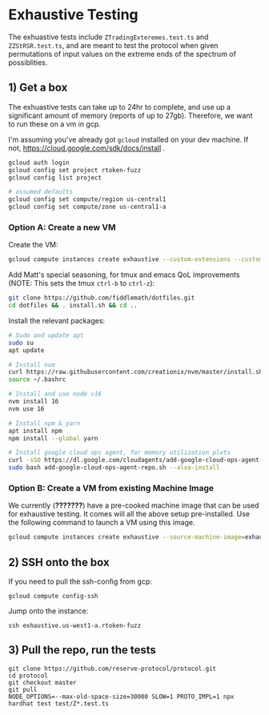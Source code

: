 # Exhaustive Testing
The exhuastive tests include `ZTradingExteremes.test.ts` and `ZZStRSR.test.ts`, and are meant to test the protocol when given permutations of input values on the extreme ends of the spectrum of possiblities.

## 1) Get a box
The exhuastive tests can take up to 24hr to complete, and use up a significant amount of memory (reports of up to 27gb).  Therefore, we want to run these on a vm in gcp.

I'm assuming you've already got `gcloud` installed on your dev machine. If not, https://cloud.google.com/sdk/docs/install .

```bash
gcloud auth login
gcloud config set project rtoken-fuzz
gcloud config list project

# assumed defaults
gcloud config set compute/region us-central1
gcloud config set compute/zone us-central1-a
```

### Option A: Create a new VM
Create the VM:

```bash
gcloud compute instances create exhaustive --custom-extensions --custom-vm-type=n2 --custom-cpu=4 --custom-memory=32 --image-family=ubuntu-2204-lts --image-project=ubuntu-os-cloud
```

Add Matt's special seasoning, for tmux and emacs QoL improvements (NOTE: This sets the tmux `ctrl-b` to `ctrl-z`):

```bash
git clone https://github.com/fiddlemath/dotfiles.git
cd dotfiles && . install.sh && cd ..
```

Install the relevant packages:

```bash
# Sudo and update apt
sudo su
apt update

# Install nvm
curl https://raw.githubusercontent.com/creationix/nvm/master/install.sh | bash 
source ~/.bashrc

# Install and use node v16
nvm install 16
nvm use 16

# Install npm & yarn
apt install npm
npm install --global yarn

# Install google cloud ops agent, for memory utilization plots
curl -sSO https://dl.google.com/cloudagents/add-google-cloud-ops-agent-repo.sh
sudo bash add-google-cloud-ops-agent-repo.sh --also-install
```

### Option B: Create a VM from existing Machine Image
We currently (__???????__) have a pre-cooked machine image that can be used for exhaustive testing.  It comes will all the above setup pre-installed.  Use the following command to launch a VM using this image.
```bash
gcloud compute instances create exhaustive --source-machine-image=exhaustivebox --zone=us-west1-a
```

## 2) SSH onto the box
If you need to pull the ssh-config from gcp:
```
gcloud compute config-ssh
```
Jump onto the instance:
```
ssh exhaustive.us-west1-a.rtoken-fuzz
```

## 3) Pull the repo, run the tests
```
git clone https://github.com/reserve-protocol/protocol.git
cd protocol
git checkout master
git pull
NODE_OPTIONS=--max-old-space-size=30000 SLOW=1 PROTO_IMPL=1 npx hardhat test test/Z*.test.ts
```